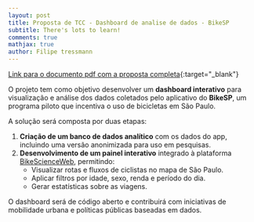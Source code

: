 ```yaml
---
layout: post
title: Proposta de TCC - Dashboard de analise de dados - BikeSP
subtitle: There's lots to learn!
comments: true
mathjax: true
author: Filipe tressmann
---
```


[Link para o documento pdf com a proposta completa](assets/img/Proposta-TCC.pdf){:target="_blank"}

O projeto tem como objetivo desenvolver um **dashboard interativo** para visualização e análise dos dados coletados pelo aplicativo do **BikeSP**, um programa piloto que incentiva o uso de bicicletas em São Paulo.

A solução será composta por duas etapas:
1. **Criação de um banco de dados analítico** com os dados do app, incluindo uma versão anonimizada para uso em pesquisas.
2. **Desenvolvimento de um painel interativo** integrado à plataforma [BikeScienceWeb](http://bikescienceweb.interscity.org/), permitindo:
   - Visualizar rotas e fluxos de ciclistas no mapa de São Paulo.
   - Aplicar filtros por idade, sexo, renda e período do dia.
   - Gerar estatísticas sobre as viagens.

O dashboard será de código aberto e contribuirá com iniciativas de mobilidade urbana e políticas públicas baseadas em dados.
